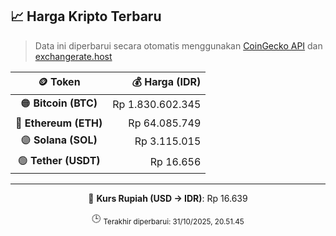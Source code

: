 

<!-- HARGA_KRIPTO -->
## 📈 Harga Kripto Terbaru

> Data ini diperbarui secara otomatis menggunakan [CoinGecko API](https://www.coingecko.com/) dan [exchangerate.host](https://exchangerate.host/)

<div align="center">

| 🪙 Token | 💰 Harga (IDR) |
|:------:|---------------:|
| 🟠 **Bitcoin (BTC)**   | Rp 1.830.602.345 |
| 🔵 **Ethereum (ETH)**  | Rp 64.085.749 |
| 🟣 **Solana (SOL)**    | Rp 3.115.015 |
| 🟢 **Tether (USDT)**   | Rp 16.656 |

---

💱 **Kurs Rupiah (USD → IDR)**: Rp 16.639

🕒 <sub>Terakhir diperbarui: 31/10/2025, 20.51.45</sub>

</div>
<!-- /HARGA_KRIPTO -->